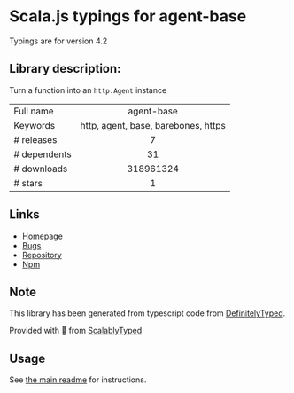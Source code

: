 
# Scala.js typings for agent-base

Typings are for version 4.2

## Library description:
Turn a function into an `http.Agent` instance

|                    |                 |
| ------------------ | :-------------: |
| Full name          | agent-base |
| Keywords           | http, agent, base, barebones, https |
| # releases         | 7 |
| # dependents       | 31 |
| # downloads        | 318961324 |
| # stars            | 1 |

## Links
- [Homepage](https://github.com/TooTallNate/node-agent-base#readme)
- [Bugs](https://github.com/TooTallNate/node-agent-base/issues)
- [Repository](https://github.com/TooTallNate/node-agent-base)
- [Npm](https://www.npmjs.com/package/agent-base)
    


## Note
This library has been generated from typescript code from [DefinitelyTyped](https://definitelytyped.org).

Provided with :purple_heart: from [ScalablyTyped](https://github.com/oyvindberg/ScalablyTyped)

## Usage
See [the main readme](../../readme.md) for instructions.


